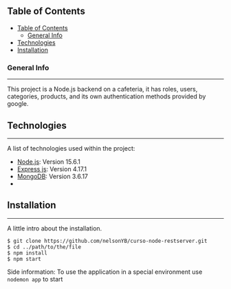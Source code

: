 ## Table of Contents
- [Table of Contents](#table-of-contents)
  - [General Info](#general-info)
- [Technologies](#technologies)
- [Installation](#installation)
### General Info
***
This project is a Node.js backend on a cafeteria, it has roles, users, categories, products, and its own authentication methods provided by google.
## Technologies
***
A list of technologies used within the project:
* [Node.js](https://nodejs.org/en/): Version 15.6.1
* [Express js](https://expressjs.com/): Version 4.17.1
* [MongoDB](https://www.mongodb.com/): Version 3.6.17
* 
## Installation
***
A little intro about the installation. 
```
$ git clone https://github.com/nelsonYB/curso-node-restserver.git
$ cd ../path/to/the/file
$ npm install
$ npm start
```
Side information: To use the application in a special environment use ```nodemon app``` to start
